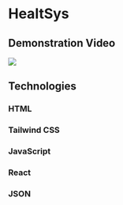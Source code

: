 # HealtSys

## Demonstration Video
![](https://github.com/JoaoPedroMesquitaRS/health-sys/blob/c1c199eda4d54d90d32b86bd7ebd50af50720006/vid-healthSys.gif)

## Technologies

### HTML
### Tailwind CSS
### JavaScript
### React
### JSON